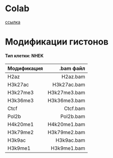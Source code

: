 # Colab

[сcылка](https://colab.research.google.com/drive/1QdDGWlpane_IRf07NQUy-H1zGAGMYz9S?usp=sharing)

# Модификации гистонов
#### Тип клетки: NHEK
| Модификация      | .bam файл       |
| ------------- |------------------:|
| H2az     | H2az.bam    |
| H3k27ac     | H3k27ac.bam |
| H3k27me3  | H3k27me3.bam         |
| H3k36me3 | H3k36me3.bam  |
| Ctcf     | Ctcf.bam    |
| Pol2b     | Pol2b.bam |
| H4k20me1  | H4k20me1.bam         |
| H3k79me2 | H3k79me2.bam |
| H3k9ac  | H3k9ac.bam         |
| H3k9me1 | H3k9me1.bam |
